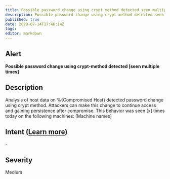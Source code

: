 ```yaml
---
title: Possible password change using crypt method detected seen multiple times
description: Possible password change using crypt method detected seen multiple times
published: true
date: 2020-07-14T17:46:14Z
tags:
editor: markdown
---
```


## Alert
**Possible password change using crypt-method detected [seen multiple times]**

## Description
Analysis of host data on %{Compromised Host} detected password change using crypt method. Attackers can make this change to continue access and gaining persistence after compromise. This behavior was seen [x] times today on the following machines: [Machine names]

## Intent ([Learn more](/public/security/alerts/intentions.md))
\-

## Severity
Medium




